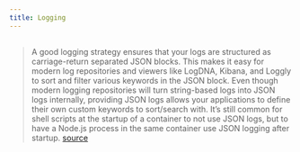```yaml
---
title: Logging
---
```


## 
> A good logging strategy ensures that your logs are structured as carriage-return separated JSON blocks. This makes it easy for modern log repositories and viewers like LogDNA, Kibana, and Loggly to sort and filter various keywords in the JSON block. Even though modern logging repositories will turn string-based logs into JSON logs internally, providing JSON logs allows your applications to define their own custom keywords to sort/search with. It’s still common for shell scripts at the startup of a container to not use JSON logs, but to have a Node.js process in the same container use JSON logging after startup.
[source](https://developer.ibm.com/languages/node-js/blogs/nodejs-reference-architectire-pino-for-logging/)
